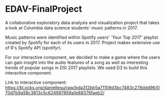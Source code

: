 # EDAV-FinalProject
A collaborative exploratory data analysis and visualization project that takes a look at Columbia data science students' music patterns in 2017.

Music patterns were identified within Spotify users' 'Your Top 2017' playlist created by Spotify for each of its users in 2017. Project makes extensive use of R's Spotify API (spotifyr).

For our interactive component, we decided to make a game where the users can gain insight into the audio features of a song as well as interesting trends of popular songs in DSI 2017 playlists. We used D3 to build this interactive component.

Link to interactive component: https://bl.ocks.org/daniellesu/raw/bda312bb5a71159d3bc7483c278ddd96/070d7b9a58c3813c5c624997856a1e88376faeb2/
